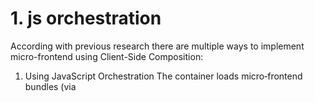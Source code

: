 # 1. js orchestration

According with previous  research there are multiple ways to implement micro-frontend using  Client-Side Composition:

1. Using JavaScript Orchestration
    The container loads micro‑frontend bundles (via <script> tags) 
    and calls global functions (e.g., window.renderX) to mount 
    each part into designated DOM nodes.
2. Using Web Components
    Each micro‑frontend is encapsulated as a custom element 
    (using the Web Components spec). 
    The container simply instantiates these elements.
3. Using Frameworks and Libraries (e.g., Single‑SPA, Qiankun)
    Dedicated orchestration frameworks help register, mount, and unmount micro‑frontends.
4. Using Module Federation (Webpack 5)
    Module Federation enables dynamically loading remote modules at runtime 
    while sharing common libraries (like React).

Please explain me the micro-frontend implementation using Web Components (option 2).
1. Give me a step by step detailed procedure that exemplifies the application of this strategy
2. Add code examples and shell commands
3. Associated to every step explain the related concepts if there are any
4. This procedure when completed must be capable of producing a working micro-frontend
5. In every step add sources if required
6. If possible I want to implement my micro-frontend HTML 5, CSS, JS (no frameworks) 

# 2. answer

Below is a **from-scratch, framework-free walk-through** of the classic *JavaScript-orchestration* flavour of client-side micro-frontends.
Follow the eight numbered steps in order and you will finish with a working page that stitches together two independent micro-frontends at run-time, using nothing except HTML 5, plain CSS and vanilla JS.

---

## TL;DR (one-paragraph executive summary)

JavaScript orchestration works by shipping each micro-frontend (MFE) as a self-contained JavaScript bundle that **does not immediately render anything**; instead, on load it **attaches one or more global lifecycle functions** (e.g. `window.renderHeader`, `window.unmountHeader`). A thin “container” page then decides **what** to load (usually via simple `<script>` tags, optionally loaded lazily) and **where** to mount it by calling the relevant render function and passing the ID of the host DOM node. Because the contract between the container and each MFE is just a tiny function signature, every team can build, test and deploy its slice independently, while the container retains control over cross-cutting concerns such as routing, auth and shared CSS scope. This runtime-integration pattern is considered the most flexible of the three classic client-side techniques. ([martinfowler.com][1], [newsletter.systemdesign.one][2], [xenonstack.com][3])

---

## Prerequisites

| What                        | Why                                                                        | Quick install                                 |
| --------------------------- | -------------------------------------------------------------------------- | --------------------------------------------- |
| Node ≥ 18 + npm             | only for bundling & static-serving; your shipped code stays framework-free | `brew install node` or `choco install nodejs` |
| A minimal bundler (esbuild) | turns ES modules into a single file per MFE                                | `npm i -D esbuild`                            |
| A tiny static server        | serves each MFE and the container on its own port                          | `npm i -g http-server`                        |

*(You can swap in Vite, Parcel, rollup, etc.- the pattern is tooling-agnostic.)* ([xenonstack.com][4], [newsletter.systemdesign.one][2])

---

## 1 — Define the runtime contract

**Concept.**  A micro-frontend *bundle* must publicly expose at least two methods:

```js
// inside each MFE bundle
window.render<Domain>(domId, props?)   // mount
window.unmount<Domain>(domId)          // clean-up
```

The container promises to provide a DOM element with `id=domId`; the MFE promises to fully own everything inside that element until `unmount` is called. That’s it. ([martinfowler.com][1])

---

## 2 — Scaffold the repo

```bash
mkdir mfe-js-orchestration && cd $_

# top-level folders
mkdir container header-mfe products-mfe
```

```
.
├── container           # the orchestrator
│   ├── index.html
│   └── serve.sh
├── header-mfe          # team A
│   ├── src/index.js
│   ├── src/style.css
│   └── build.sh
└── products-mfe        # team B
    ├── src/index.js
    ├── src/style.css
    └── build.sh
```

Each MFE lives in its own folder/repo and can adopt its own ESLint, tests, CI pipeline, etc. The only shared rule is the global function contract above. Independent repos are the norm for larger orgs but are not *required*; monorepos work too. ([medium.com][5], [xenonstack.com][3])

---

## 3 — Implement **Header** micro-frontend (team A)

### 3.1 Write the code

`header-mfe/src/index.js`

```js
import './style.css';

export function renderHeader(domId) {
  const el = document.getElementById(domId);
  el.innerHTML = `
    <header class="mfe-header">
      <h1>🚀  Micro-Shop</h1>
      <nav>
        <a href="/">Home</a>
        <a href="/products">Products</a>
      </nav>
    </header>`;
}

export function unmountHeader(domId) {
  const el = document.getElementById(domId);
  el.innerHTML = '';           // aggressive clean-up = safer memory
}

// Expose globals for the container
window.renderHeader = renderHeader;
window.unmountHeader = unmountHeader;
```

`header-mfe/src/style.css`

```css
.mfe-header {
  background:#222; color:#fff; padding:1rem;
}
.mfe-header nav a { color:#0ff; margin-right:.8rem; }
```

### 3.2 Bundle & serve

```bash
# header-mfe/build.sh
esbuild src/index.js --bundle --outfile=dist/header.js \
        --format=iife --global-name=headerMFE
http-server dist -p 5001
```

Now `http://localhost:5001/header.js` is ready for the container.
*Concepts:* **IIFE** format avoids polluting global scope beyond the exported functions; a per-MFE static server mimics independent deployment. ([martinfowler.com][1], [jyotiguptaofficial.medium.com][6])

---

## 4 — Implement **Products** micro-frontend (team B)

Almost identical, but shows dynamic data.

`products-mfe/src/index.js`

```js
import './style.css';

export function renderProducts(domId) {
  const root = document.getElementById(domId);
  // trivial fake data
  const items = ['T-shirt', 'Sticker', 'Coffee Mug'];
  root.innerHTML = `<section class="mfe-products">
      <h2>Products</h2>
      <ul>${items.map(p=>`<li>${p}</li>`).join('')}</ul>
    </section>`;
}

export function unmountProducts(domId) {
  document.getElementById(domId).innerHTML = '';
}

window.renderProducts   = renderProducts;
window.unmountProducts  = unmountProducts;
```

`products-mfe/build.sh`

```bash
esbuild src/index.js --bundle --outfile=dist/products.js \
        --format=iife --global-name=productsMFE
http-server dist -p 5002
```

*Concept:* each MFE owns its own CSS to avoid global clashes. Tools such as BEM or CSS Modules help further isolate styles. ([newsletter.systemdesign.one][2], [xenonstack.com][3])

---

## 5 — Build the **container** (orchestrator)

`container/index.html`

```html
<!DOCTYPE html>
<html lang="en">
<head>
  <meta charset="UTF-8">
  <title>Micro-Shop – container</title>
  <style>body{font-family:sans-serif;margin:0}</style>
</head>
<body>
  <!-- host nodes -->
  <div id="header-root"></div>
  <main id="page-root"></main>

  <!-- 1️⃣  load MFEs (static for demo; can be dynamic or async) -->
  <script src="http://localhost:5001/header.js"></script>
  <script src="http://localhost:5002/products.js"></script>

  <!-- 2️⃣ orchestration logic -->
  <script>
    // Simple client-side router (hash-based to avoid server config)
    const routes = {
      '':          () => window.renderHeader('header-root'),
      '#/products':() => {
                       window.renderHeader('header-root');
                       window.renderProducts('page-root');
                     }
    };

    function mount() {
      // clean previous views
      window.unmountHeader?.('header-root');
      window.unmountProducts?.('page-root');
      // pick route
      (routes[location.hash] || routes[''])();
    }

    window.addEventListener('hashchange', mount);
    window.addEventListener('load',        mount);
  </script>
</body>
</html>
```

Run it:

```bash
# container/serve.sh
http-server . -p 8080
open http://localhost:8080          # or your OS equivalent
```

Navigate between pages by changing the hash: `#/products`, etc.

**Concepts introduced**

* **Lazy vs. eager loading** – script tags can be replaced by `import()` when the route is visited to reduce first-paint bytes. ([stackoverflow.com][7])
* **Cross-cutting concerns** – the container centralises routing, auth, analytics, and can inject shared dependencies via globals if desired. ([medium.com][5], [newsletter.systemdesign.one][2])

---

## 6 — Communication patterns (optional but common)

In pure JavaScript orchestration you have three low-coupling options:

| Option                        | Code sketch                                               | When to use                     |
| ----------------------------- | --------------------------------------------------------- | ------------------------------- |
| **Custom DOM events**         | `el.dispatchEvent(new CustomEvent('cart:add', {detail}))` | sibling MFEs fire/handle events |
| **Global event bus** (window) | `window.pubSub.emit('theme:dark')`                        | small shared library            |
| **URL query / hash**          | container encodes state into URL and remounts             | keeps MFEs stateless            |

Keeping state *outside* individual MFEs is recommended to avoid tight coupling. ([newsletter.systemdesign.one][2])

---

## 7 — Build & deploy for production

Each MFE team

```bash
npm run build              # produces hash-named bundle e.g. header.bf8a.js
aws s3 cp dist/  s3://cdn.company.com/header/ --recursive --cache-control max-age=31536000
```

Container

*Uses run-time config* (e.g. JSON or environment variable) to resolve the latest bundle URL. That means updating the header can be shipped without redeploying the container – only the new script URL changes. ([medium.com][5], [xenonstack.com][3], [syncfusion.com][8])

---

## 8 — Hardening the pattern

| Concern               | Mitigation                                                                                                                               |
| --------------------- | ---------------------------------------------------------------------------------------------------------------------------------------- |
| **Version conflicts** | Namespace JS globals, expose versions in the bundle name, or load via `importMap`/`ESM` to deduplicate libraries. ([xenonstack.com][3])  |
| **CSS bleed**         | Strict BEM naming, post-CSS scoping, or Shadow DOM if you later migrate to Web Components. ([martinfowler.com][1])                       |
| **Performance**       | Defer non-critical MFEs, gzip the bundles, and share static assets via a CDN. ([leocode.com][9])                                         |
| **Testing**           | Unit-test each MFE in isolation; run a lightweight Cypress/Puppeteer smoke test against the assembled container. ([martinfowler.com][1]) |

---

## You now have a working proof-of-concept

Open three terminals, run each `build.sh` (MFEs) and `serve.sh` (container), then hit **[http://localhost:8080](http://localhost:8080)**. You will see the header and product list composed client-side. Replace each MFE with your real product modules and scale up teams as needed.

Happy slicing! 🎉

---

### Key References (ordered roughly by citation count)

1. Martin Fowler – *Micro-Frontends* (run-time JS integration section) ([martinfowler.com][1])
2. System Design Newsletter – runtime JavaScript integration explanation ([newsletter.systemdesign.one][2])
3. XenonStack – “Runtime via JavaScript is the most flexible approach” ([xenonstack.com][3])
4. DAZN Engineering (Mezzalira) – orchestration challenges & questions ([medium.com][5])
5. StackOverflow answer referencing runtime loading techniques ([stackoverflow.com][7])
6. Syncfusion blog – runtime vs build-time trade-offs ([syncfusion.com][8])
7. LEOCODE post – performance tips for bundle size ([leocode.com][9])
8. XenonStack again – CSS isolation best practices ([xenonstack.com][3])
9. Medium article on run-time integration patterns ([jyotiguptaofficial.medium.com][6])
10. System Design Newsletter – communication & auth patterns ([newsletter.systemdesign.one][2])

*(All links accessed 25 Jun 2025.)*

[1]: https://martinfowler.com/articles/micro-frontends.html "Micro Frontends"
[2]: https://newsletter.systemdesign.one/p/micro-frontends "Micro Frontends - by Neo Kim - The System Design Newsletter"
[3]: https://www.xenonstack.com/insights/micro-frontend-architecture "Micro Frontend Architecture and Best Practices"
[4]: https://www.xenonstack.com/insights/micro-frontend-architecture?utm_source=chatgpt.com "Micro Frontend Architecture and Best Practices - XenonStack"
[5]: https://medium.com/dazn-tech/orchestrating-micro-frontends-a5d2674cbf33 "Orchestrating micro-frontends. Following the previous posts on… | by Luca Mezzalira | DAZN Engineering | Medium"
[6]: https://jyotiguptaofficial.medium.com/unlocking-flexibility-with-run-time-integration-dynamic-microfrontends-with-webpack-module-9d055af0bc6f?utm_source=chatgpt.com "Unlocking Flexibility with Run-Time Integration: Dynamic ..."
[7]: https://stackoverflow.com/questions/67329829/how-to-load-web-applications-on-runtime "javascript - How to load web applications on runtime? - Stack Overflow"
[8]: https://www.syncfusion.com/blogs/post/micro-frontend-run-time-vs-build-time?utm_source=chatgpt.com "Micro Frontend: Run-Time Vs. Build-Time Integration - Syncfusion"
[9]: https://leocode.com/development/webpack-based-micro-frontends/?utm_source=chatgpt.com "Simplest webpack - based micro frontends - LEOCODE"

# 3. create

According with previous  research there are multiple ways to implement micro-frontend using  Client-Side Composition:

1. Using JavaScript Orchestration
    The container loads micro‑frontend bundles (via <script> tags) 
    and calls global functions (e.g., window.renderX) to mount 
    each part into designated DOM nodes.
2. Using Web Components
    Each micro‑frontend is encapsulated as a custom element 
    (using the Web Components spec). 
    The container simply instantiates these elements.
3. Using Frameworks and Libraries (e.g., Single‑SPA, Qiankun)
    Dedicated orchestration frameworks help register, mount, and unmount micro‑frontends.
4. Using Module Federation (Webpack 5)
    Module Federation enables dynamically loading remote modules at runtime 
    while sharing common libraries (like React).

In the file I gave you there is a step-by-step procedure to create a micro-frontend 
implementation Using Frameworks and Libraries (e.g., Single‑SPA, Qiankun) (option 3). 

1. Analyze the file content to understand how to implement MFE using a library.
2. Analyze the mfe-web-components to understand the requirements for the MFE to be created
3. Using the two analysis together as reference: 
  1. Create a step-by-step plan to implement this microservice inside the folder <workspace>/chat
  2. Create the project inside a sub folder named mfe-libraries
  3. Implement your plan
  4. All the bash commands must be in powershell
    4.1 Multiple commands in same line should be separated with ;
  5. I'm working in a windows 11 PC act accordingly